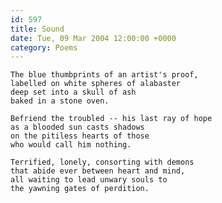 ```yaml
---
id: 597
title: Sound
date: Tue, 09 Mar 2004 12:00:00 +0000
category: Poems
---
```


    The blue thumbprints of an artist's proof,  
    labelled on white spheres of alabaster  
    deep set into a skull of ash  
    baked in a stone oven.

    Befriend the troubled -- his last ray of hope  
    as a blooded sun casts shadows  
    on the pitiless hearts of those  
    who would call him nothing.

    Terrified, lonely, consorting with demons  
    that abide ever between heart and mind,  
    all waiting to lead unwary souls to  
    the yawning gates of perdition.


